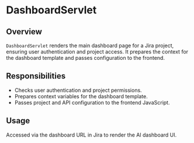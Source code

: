 # DashboardServlet

## Overview

`DashboardServlet` renders the main dashboard page for a Jira project, ensuring user authentication and project access. It prepares the context for the dashboard template and passes configuration to the frontend.

## Responsibilities

- Checks user authentication and project permissions.
- Prepares context variables for the dashboard template.
- Passes project and API configuration to the frontend JavaScript.

## Usage

Accessed via the dashboard URL in Jira to render the AI dashboard UI.
